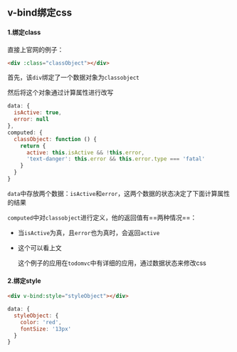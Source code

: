 ## v-bind绑定css

#### 1.绑定class

直接上官网的例子：

```html
<div :class="classObject"></div>
```

首先，该`div`绑定了一个数据对象为`classobject`

然后将这个对象通过计算属性进行改写

```js
data: {
  isActive: true,
  error: null
},
computed: {
  classObject: function () {
    return {
      active: this.isActive && !this.error,
      'text-danger': this.error && this.error.type === 'fatal'
    }
  }
}
```

`data`中存放两个数据：`isActive`和`error`，这两个数据的状态决定了下面计算属性的结果

`computed`中对`classobject`进行定义，他的返回值有==两种情况==：

- 当`isActive`为真，且`error`也为真时，会返回`active`

- 这个可以看上文

  这个例子的应用在`todomvc`中有详细的应用，通过数据状态来修改css

#### 2.绑定style

```html
<div v-bind:style="styleObject"></div>
```

```js
data: {
  styleObject: {
    color: 'red',
    fontSize: '13px'
  }
}
```

